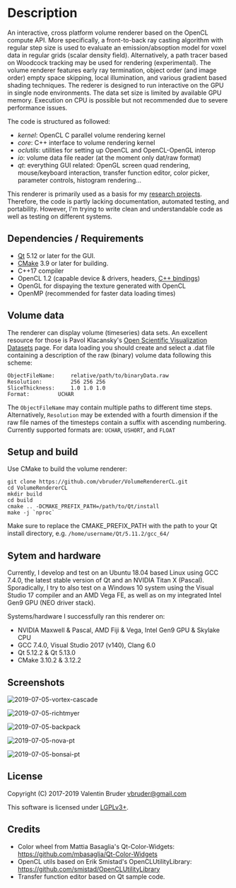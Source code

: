 # Description #

An interactive, cross platform volume renderer based on the OpenCL compute API.
More specifically, a front-to-back ray casting algorithm with regular step size is used to evaluate an emission/absoption model for voxel data in regular grids (scalar density field).
Alternatively, a path tracer based on Woodcock tracking may be used for rendering (experimental).
The volume renderer features early ray termination, object order (and image order) empty space skipping, local illumination, and various gradient based shading techniques.
The rederer is designed to run interactive on the GPU in single node environments.
The data set size is limited by available GPU memory.
Execution on CPU is possible but not recommended due to severe performance issues.

The code is structured as followed:
- *kernel*: OpenCL C parallel volume rendering kernel
- *core*: C++ interface to volume rendering kernel
- *oclutils*: utilities for setting up OpenCL and OpenCL-OpenGL interop
- *io*: volume data file reader (at the moment only dat/raw format)
- *qt*: everything GUI related: OpenGL screen quad rendering, mouse/keyboard interaction, transfer function editor, color picker, parameter controls, histogram rendering... 

This renderer is primarily used as a basis for my [research projects](https://vbruder.github.io).
Therefore, the code is partly lacking documentation, automated testing, and portability.
However, I'm trying to write clean and understandable code as well as testing on different systems.

## Dependencies / Requirements ##

- [Qt](https://www.qt.io) 5.12 or later for the GUI.
- [CMake](https://cmake.org) 3.9 or later for building.
- C++17 compiler
- OpenCL 1.2 (capable device & drivers, headers, [C++ bindings](https://github.com/KhronosGroup/OpenCL-CLHPP/releases))
- OpenGL for dispaying the texture generated with OpenCL
- OpenMP (recommended for faster data loading times)

## Volume data ##

The renderer can display volume (timeseries) data sets.
An excellent resource for those is Pavol Klacansky's [Open Scientific Visualization Datasets](https://klacansky.com/open-scivis-datasets/) page.
For data loading you should create and select a .dat file containing a description of the raw (binary) volume data following this scheme:

```
ObjectFileName: 	relative/path/to/binaryData.raw
Resolution: 		256 256 256 
SliceThickness:		1.0 1.0 1.0
Format: 		UCHAR
```

The `ObjectFileName` may contain multiple paths to different time steps.
Alternatively, `Resolution` may be extended with a fourth dimension if the raw file names of the timesteps contain a suffix with ascending numbering.
Currently supported formats are: `UCHAR`, `USHORT`, and `FLOAT`

## Setup and build ##

Use CMake to build the volume renderer:
```
git clone https://github.com/vbruder/VolumeRendererCL.git
cd VolumeRendererCL
mkdir build
cd build
cmake .. -DCMAKE_PREFIX_PATH=/path/to/Qt/install
make -j `nproc`
```
Make sure to replace the CMAKE_PREFIX_PATH with the path to your Qt install directory, e.g. ```/home/username/Qt/5.11.2/gcc_64/```

## Sytem and hardware ##

Currently, I develop and test on an Ubuntu 18.04 based Linux using GCC 7.4.0, the latest stable version of Qt and an NVIDIA Titan X (Pascal).
Sporadically, I try to also test on a Windows 10 system using the Visual Studio 17 compiler and an AMD Vega FE, as well as on my integrated Intel Gen9 GPU (NEO driver stack).

Systems/hardware I successfully ran this renderer on: 
* NVIDIA Maxwell & Pascal, AMD Fiji & Vega, Intel Gen9 GPU & Skylake CPU
* GCC 7.4.0, Visual Studio 2017 (v140), Clang 6.0
* Qt 5.12.2 & Qt 5.13.0
* CMake 3.10.2 & 3.12.2

## Screenshots ##

![2019-07-05-vortex-cascade](https://github.com/vbruder/VolumeRendererCL/blob/master/screenshots/2019-07-05-vortex-cascade.png)

![2019-07-05-richtmyer](https://github.com/vbruder/VolumeRendererCL/blob/master/screenshots/2019-07-05-rmi.png)

![2019-07-05-backpack](https://github.com/vbruder/VolumeRendererCL/blob/master/screenshots/2019-07-05-backpack.png)

![2019-07-05-nova-pt](https://github.com/vbruder/VolumeRendererCL/blob/master/screenshots/2019-07-05-novaPT3.png)

![2019-07-05-bonsai-pt](https://github.com/vbruder/VolumeRendererCL/blob/master/screenshots/2019-07-05-bonsaiPT.png)

## License ##

Copyright (C) 2017-2019 Valentin Bruder vbruder@gmail.com

This software is licensed under [LGPLv3+](https://www.gnu.org/licenses/lgpl-3.0.en.html).

## Credits ##
	
  * Color wheel from Mattia Basaglia's Qt-Color-Widgets: https://github.com/mbasaglia/Qt-Color-Widgets
  * OpenCL utils based on Erik Smistad's OpenCLUtilityLibrary: https://github.com/smistad/OpenCLUtilityLibrary
  * Transfer function editor based on Qt sample code.
